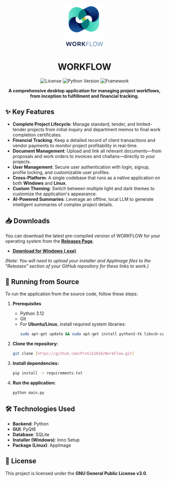 <p align="center">
  <img src="logo.png" alt="WORKFLOW Logo" width="128">
</p>
<h1 align="center">WORKFLOW</h1>

<p align="center">
  <img alt="License" src="https://img.shields.io/badge/License-GPLv3-blue.svg">
  <img alt="Python Version" src="https://img.shields.io/badge/Python-3.12-3776AB?logo=python">
  <img alt="Framework" src="https://img.shields.io/badge/UI-PyQt6-41CD52?logo=qt">
</p>

<p align="center">
  <strong>A comprehensive desktop application for managing project workflows, from inception to fulfillment and financial tracking.</strong>
</p>

<p align="center">
  </p>

## ✨ Key Features

* **Complete Project Lifecycle**: Manage standard, tender, and limited-tender projects from initial inquiry and department memos to final work completion certificates.
* **Financial Tracking**: Keep a detailed record of client transactions and vendor payments to monitor project profitability in real-time.
* **Document Management**: Upload and link all relevant documents—from proposals and work orders to invoices and challans—directly to your projects.
* **User Management**: Secure user authentication with login, signup, profile locking, and customizable user profiles.
* **Cross-Platform**: A single codebase that runs as a native application on both **Windows** and **Linux**.
* **Custom Theming**: Switch between multiple light and dark themes to customize the application's appearance.
* **AI-Powered Summaries**: Leverage an offline, local LLM to generate intelligent summaries of complex project details.

## 📥 Downloads

You can download the latest pre-compiled version of WORKFLOW for your operating system from the **[Releases Page](https://github.com/Protik1810/WorkFlow/releases)**.

* **[Download for Windows (.exe)](https://github.com/Protik1810/WorkFlow/releases/latest/download/WORKFLOW_Setup_v2.0.0.exe)**


*(Note: You will need to upload your installer and AppImage files to the "Releases" section of your GitHub repository for these links to work.)*

## 🚀 Running from Source

To run the application from the source code, follow these steps:

1.  **Prerequisites**
    * Python 3.12
    * Git
    * For **Ubuntu/Linux**, install required system libraries:
        ```bash
        sudo apt-get update && sudo apt-get install python3-tk libxcb-cursor0
        ```

2.  **Clone the repository:**
    ```bash
    git clone [https://github.com/Protik1810/WorkFlow.git]
    ```

3.  **Install dependencies:**
    ```bash
    pip install -r requirements.txt
    ```

4.  **Run the application:**
    ```bash
    python main.py
    ```

## 🛠️ Technologies Used

* **Backend**: Python
* **GUI**: PyQt6
* **Database**: SQLite
* **Installer (Windows)**: Inno Setup
* **Package (Linux)**: AppImage

## 📄 License

This project is licensed under the **GNU General Public License v3.0**.
